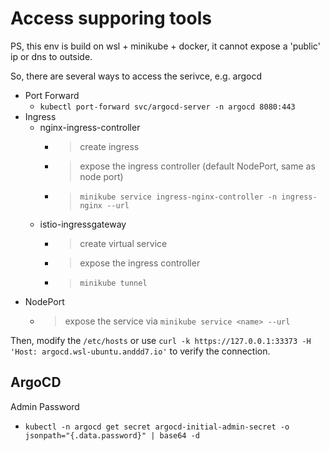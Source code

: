 # Access supporing tools

PS, this env is build on wsl + minikube + docker, it cannot expose a 'public' ip or dns to outside.

So, there are several ways to access the serivce, e.g. argocd

- Port Forward
  - `kubectl port-forward svc/argocd-server -n argocd 8080:443`
- Ingress
  - nginx-ingress-controller
    - > create ingress
    - > expose the ingress controller (default NodePort, same as node port)
    - > `minikube service ingress-nginx-controller -n ingress-nginx --url`
  - istio-ingressgateway
    - > create virtual service
    - > expose the ingress controller
    - > `minikube tunnel`
- NodePort
  - > expose the service via `minikube service <name> --url`

Then, modify the `/etc/hosts` or use `curl -k https://127.0.0.1:33373 -H 'Host: argocd.wsl-ubuntu.anddd7.io'` to verify the connection.

## ArgoCD

Admin Password

- `kubectl -n argocd get secret argocd-initial-admin-secret -o jsonpath="{.data.password}" | base64 -d`
